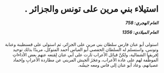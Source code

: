 <h1 dir="rtl">استيلاء بني مرين على تونس والجزائر .</h1>

<h5 dir="rtl">العام الهجري:  758

العام الميلادي: 1356

</h5>

<p dir="rtl">استولى أبو عنان فارس سلطان بني مرين على الجزائر، ثم استولى على قسنطينة وعنابة وتونس، واستسلم له السلطان الحفصي أبو العباس أحمد المتوكل، مريدًا بذلك توحيد إفريقيا الشمالية، ولكنَّ قبائل الأعراب ثارت على أبي عنان لِمَنعه عنهم بعض الأداءاتِ الموظَّفة لهم على عادة الأعراب، وعجَزَ الجيش المريني عن مطاردة الأعرابِ وإخماد عصيانهم، وعاد أبو عنان إلى فاس ومعه جيشُه.</p></br>
